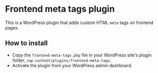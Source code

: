 # Frontend meta tags plugin

This is a WordPress plugin that adds custom HTML `meta` tags on frontend pages.

## How to install

- Copy the `frontend-meta-tags.php` file in your WordPress site's plugin folder, `/wp-content/plugins/frontend-meta-tags`.
- Activate the plugin from your WordPress admin dashboard.
